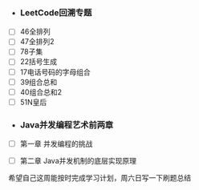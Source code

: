 - ### LeetCode回溯专题
- [ ] 46全排列
- [ ] 47全排列2
- [ ] 78子集
- [ ] 22括号生成
- [ ] 17电话号码的字母组合
- [ ] 39组合总和
- [ ] 40组合总和2
- [ ] 51N皇后
- ###  Java并发编程艺术前两章
- [ ] 第一章 并发编程的挑战
- [ ] 第二章 Java并发机制的底层实现原理


希望自己这周能按时完成学习计划，周六日写一下刷题总结